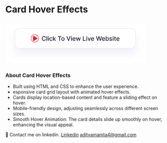 # Card Hover Effects
## <a href="https://adityamamta.github.io/card-hover-effect/"><img src="image/readme-btn.png" alt="Click to view live website" height="120"></a>
### About Card Hover Effects

- Built using HTML and CSS to enhance the user experience.
- esponsive card grid layout with animated hover effects.
- Cards display location-based content and feature a sliding effect on hover.
- Mobile-friendly design, adjusting seamlessly across different screen sizes.
- Smooth Hover Animation: The card details slide up smoothly on hover, enhancing the visual appeal.

💼 Contact me on linkedin. [Linkedin](https://www.linkedin.com/in/adityamamta/)
adityamamta4@gmail.com
